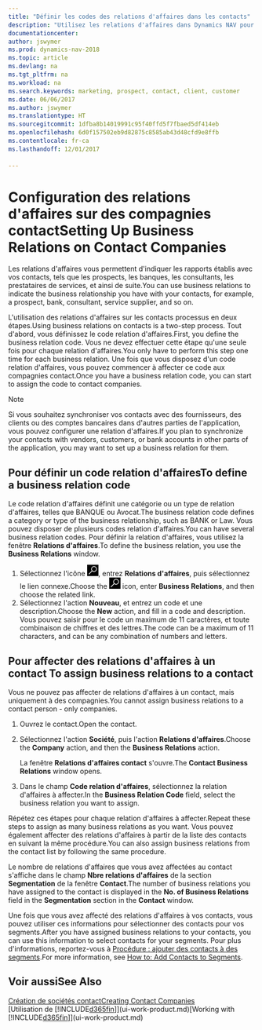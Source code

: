 ```yaml
---
title: "Définir les codes des relations d'affaires dans les contacts"
description: "Utilisez les relations d'affaires dans Dynamics NAV pour vous aider avec le marketing et désigner les rapports établis avec vos prospects, clients, notamment les banques ou les prestataires de services."
documentationcenter: 
author: jswymer
ms.prod: dynamics-nav-2018
ms.topic: article
ms.devlang: na
ms.tgt_pltfrm: na
ms.workload: na
ms.search.keywords: marketing, prospect, contact, client, customer
ms.date: 06/06/2017
ms.author: jswymer
ms.translationtype: HT
ms.sourcegitcommit: 1dfba8b14019991c95f40ffd5f7fbaed5df414eb
ms.openlocfilehash: 6d0f157502eb9d82875c8585ab43d48cfd9e8ffb
ms.contentlocale: fr-ca
ms.lasthandoff: 12/01/2017

---
```

# <a name="setting-up-business-relations-on-contact-companies"></a><span data-ttu-id="8ce6b-103">Configuration des relations d'affaires sur des compagnies contact</span><span class="sxs-lookup"><span data-stu-id="8ce6b-103">Setting Up Business Relations on Contact Companies</span></span>
<span data-ttu-id="8ce6b-104">Les relations d'affaires vous permettent d'indiquer les rapports établis avec vos contacts, tels que les prospects, les banques, les consultants, les prestataires de services, et ainsi de suite.</span><span class="sxs-lookup"><span data-stu-id="8ce6b-104">You can use business relations to indicate the business relationship you have with your contacts, for example, a prospect, bank, consultant, service supplier, and so on.</span></span>

<span data-ttu-id="8ce6b-105">L'utilisation des relations d'affaires sur les contacts processus en deux étapes.</span><span class="sxs-lookup"><span data-stu-id="8ce6b-105">Using business relations on contacts is a two-step process.</span></span> <span data-ttu-id="8ce6b-106">Tout d'abord, vous définissez le code relation d'affaires.</span><span class="sxs-lookup"><span data-stu-id="8ce6b-106">First, you define the business relation code.</span></span> <span data-ttu-id="8ce6b-107">Vous ne devez effectuer cette étape qu'une seule fois pour chaque relation d'affaires.</span><span class="sxs-lookup"><span data-stu-id="8ce6b-107">You only have to perform this step one time for each business relation.</span></span> <span data-ttu-id="8ce6b-108">Une fois que vous disposez d'un code relation d'affaires, vous pouvez commencer à affecter ce code aux compagnies contact.</span><span class="sxs-lookup"><span data-stu-id="8ce6b-108">Once you have a business relation code, you can start to assign the code to contact companies.</span></span>

> [!NOTE]  
>   <span data-ttu-id="8ce6b-109">Si vous souhaitez synchroniser vos contacts avec des fournisseurs, des clients ou des comptes bancaires dans d'autres parties de l'application, vous pouvez configurer une relation d'affaires.</span><span class="sxs-lookup"><span data-stu-id="8ce6b-109">If you plan to synchronize your contacts with vendors, customers, or bank accounts in other parts of the application, you may want to set up a business relation for them.</span></span>

## <a name="to-define-a-business-relation-code"></a><span data-ttu-id="8ce6b-110">Pour définir un code relation d'affaires</span><span class="sxs-lookup"><span data-stu-id="8ce6b-110">To define a business relation code</span></span>
<span data-ttu-id="8ce6b-111">Le code relation d'affaires définit une catégorie ou un type de relation d'affaires, telles que BANQUE ou Avocat.</span><span class="sxs-lookup"><span data-stu-id="8ce6b-111">The business relation code defines a category or type of the business relationship, such as BANK or Law.</span></span> <span data-ttu-id="8ce6b-112">Vous pouvez disposer de plusieurs codes relation d'affaires.</span><span class="sxs-lookup"><span data-stu-id="8ce6b-112">You can have several business relation codes.</span></span> <span data-ttu-id="8ce6b-113">Pour définir la relation d'affaires, vous utilisez la fenêtre **Relations d'affaires**.</span><span class="sxs-lookup"><span data-stu-id="8ce6b-113">To define the business relation, you use the **Business Relations** window.</span></span>

1. <span data-ttu-id="8ce6b-114">Sélectionnez l'icône ![Page ou état pour la recherche](media/ui-search/search_small.png "icône Page ou état pour la recherche"), entrez **Relations d'affaires**, puis sélectionnez le lien connexe.</span><span class="sxs-lookup"><span data-stu-id="8ce6b-114">Choose the ![Search for Page or Report](media/ui-search/search_small.png "Search for Page or Report icon") icon, enter **Business Relations**, and then choose the related link.</span></span>
2. <span data-ttu-id="8ce6b-115">Sélectionnez l'action **Nouveau**, et entrez un code et une description.</span><span class="sxs-lookup"><span data-stu-id="8ce6b-115">Choose the **New** action, and fill in a code and description.</span></span> <span data-ttu-id="8ce6b-116">Vous pouvez saisir pour le code un maximum de 11 caractères, et toute combinaison de chiffres et des lettres.</span><span class="sxs-lookup"><span data-stu-id="8ce6b-116">The code can be a maximum of 11 characters, and can be any combination of numbers and letters.</span></span>

## <span data-ttu-id="8ce6b-117"><a name="AssignBusRelContact"></a> Pour affecter des relations d'affaires à un contact</span><span class="sxs-lookup"><span data-stu-id="8ce6b-117"><a name="AssignBusRelContact"></a> To assign business relations to a contact</span></span>
<span data-ttu-id="8ce6b-118">Vous ne pouvez pas affecter de relations d'affaires à un contact, mais uniquement à des compagnies.</span><span class="sxs-lookup"><span data-stu-id="8ce6b-118">You cannot assign business relations to a contact person - only companies.</span></span>

1. <span data-ttu-id="8ce6b-119">Ouvrez le contact.</span><span class="sxs-lookup"><span data-stu-id="8ce6b-119">Open the contact.</span></span>
2. <span data-ttu-id="8ce6b-120">Sélectionnez l'action **Société**, puis l'action **Relations d'affaires**.</span><span class="sxs-lookup"><span data-stu-id="8ce6b-120">Choose the **Company** action, and then the **Business Relations** action.</span></span>

    <span data-ttu-id="8ce6b-121">La fenêtre **Relations d'affaires contact** s'ouvre.</span><span class="sxs-lookup"><span data-stu-id="8ce6b-121">The **Contact Business Relations** window opens.</span></span>
3. <span data-ttu-id="8ce6b-122">Dans le champ **Code relation d'affaires**, sélectionnez la relation d'affaires à affecter.</span><span class="sxs-lookup"><span data-stu-id="8ce6b-122">In the **Business Relation Code** field, select the business relation you want to assign.</span></span>

<span data-ttu-id="8ce6b-123">Répétez ces étapes pour chaque relation d'affaires à affecter.</span><span class="sxs-lookup"><span data-stu-id="8ce6b-123">Repeat these steps to assign as many business relations as you want.</span></span> <span data-ttu-id="8ce6b-124">Vous pouvez également affecter des relations d'affaires à partir de la liste des contacts en suivant la même procédure.</span><span class="sxs-lookup"><span data-stu-id="8ce6b-124">You can also assign business relations from the contact list by following the same procedure.</span></span>

<span data-ttu-id="8ce6b-125">Le nombre de relations d'affaires que vous avez affectées au contact s'affiche dans le champ **Nbre relations d'affaires** de la section **Segmentation** de la fenêtre **Contact**.</span><span class="sxs-lookup"><span data-stu-id="8ce6b-125">The number of business relations you have assigned to the contact is displayed in the **No. of Business Relations** field in the **Segmentation** section in the **Contact** window.</span></span>

<span data-ttu-id="8ce6b-126">Une fois que vous avez affecté des relations d'affaires à vos contacts, vous pouvez utiliser ces informations pour sélectionner des contacts pour vos segments.</span><span class="sxs-lookup"><span data-stu-id="8ce6b-126">After you have assigned business relations to your contacts, you can use this information to select contacts for your segments.</span></span> <span data-ttu-id="8ce6b-127">Pour plus d'informations, reportez-vous à [Procédure : ajouter des contacts à des segments](marketing-add-contact-segment.md).</span><span class="sxs-lookup"><span data-stu-id="8ce6b-127">For more information, see [How to: Add Contacts to Segments](marketing-add-contact-segment.md).</span></span>

## <a name="see-also"></a><span data-ttu-id="8ce6b-128">Voir aussi</span><span class="sxs-lookup"><span data-stu-id="8ce6b-128">See Also</span></span>
[<span data-ttu-id="8ce6b-129">Création de sociétés contact</span><span class="sxs-lookup"><span data-stu-id="8ce6b-129">Creating Contact Companies</span></span>](marketing-create-contact-companies.md)  
<span data-ttu-id="8ce6b-130">[Utilisation de [!INCLUDE[d365fin](includes/d365fin_md.md)]](ui-work-product.md)</span><span class="sxs-lookup"><span data-stu-id="8ce6b-130">[Working with [!INCLUDE[d365fin](includes/d365fin_md.md)]](ui-work-product.md)</span></span>


